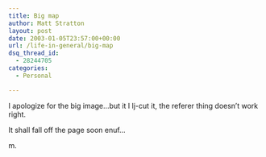 ```yaml
---
title: Big map
author: Matt Stratton
layout: post
date: 2003-01-05T23:57:00+00:00
url: /life-in-general/big-map
dsq_thread_id:
  - 28244705
categories:
  - Personal

---
```

I apologize for the big image&#8230;but it I lj-cut it, the referer thing doesn&#8217;t work right.

It shall fall off the page soon enuf&#8230;

m.